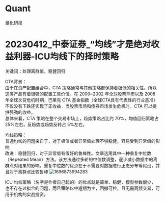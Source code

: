 # Quant
量化研报
# 20230412_中泰证券_“均线”才是绝对收益利器-ICU均线下的择时策略
关键词：处理离群值，稳健回归

CTA背景：<br>
由于在资产配置组合中，CTA 策略通常与其他策略都保持着极低的相关性，所以这类产品有着很强的配置工具价值。在 2000~2002 年全球股票熊市以及 2008 年全球次贷危机时期，巴莱克 CTA 基金指数（全球CTA具有代表性的行业基准）不仅没有下跌还实现了正收益，当股票市场和债券市场发生危机时，CTA 可以提供强劲的收益。<br>
总体来看，CTA 策略在整个交易市场上，趋势策略占比约 70%，均值回归策略占 25%左右，反趋势或趋势反转占 5%左右。

均线策略：<br>
普通均线的问题来自于，对于极值或者异常值处理不够稳健，容易受到异常值的影响<br>
改进：稳健回归，对于异常值有很好的鲁棒性。文章选用其中一种重复中位数（Repeated Mean）方法。该方法通过多轮的中位数调整，逐步减小数据中的离群点对结果的影响。重复中位数的优点在于不需要对数据进行正态分布等假设，并且对于离群点比较鲁棒
![1696873994283](https://github.com/Marcotong21/Quant/assets/125079176/fa78f1e0-75e9-4921-9eda-1605d1501e69)

ICU 均线策略（名字是作者自己起的）的优点就是简单、稳健，模型参数很少，也不存在过拟合的问题，而且策略以中短期为主，回撤可控，且无需高频交易，可用于机构的实战投资。 
